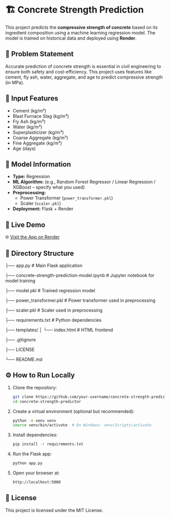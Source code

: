 # 🏗️ Concrete Strength Prediction

This project predicts the **compressive strength of concrete** based on its ingredient composition using a machine learning regression model. The model is trained on historical data and deployed using **Render**.


## 📌 Problem Statement

Accurate prediction of concrete strength is essential in civil engineering to ensure both safety and cost-efficiency. This project uses features like cement, fly ash, water, aggregate, and age to predict compressive strength (in MPa).


## 🧪 Input Features

- Cement (kg/m³)
- Blast Furnace Slag (kg/m³)
- Fly Ash (kg/m³)
- Water (kg/m³)
- Superplasticizer (kg/m³)
- Coarse Aggregate (kg/m³)
- Fine Aggregate (kg/m³)
- Age (days)
  

## 🧠 Model Information

- **Type:** Regression
- **ML Algorithm:** (e.g., Random Forest Regressor / Linear Regression / XGBoost – specify what you used)
- **Preprocessing:** 
  - Power Transformer (`power_transformer.pkl`)
  - Scaler (`scaler.pkl`)
- **Deployment:** Flask + Render
  

## 🚀 Live Demo

🌐 [Visit the App on Render](https://concrete-strength-prediction-cg74.onrender.com)  



## 📂 Directory Structure

├── app.py # Main Flask application

├── concrete-strength-prediction-model.ipynb # Jupyter notebook for model training

├── model.pkl # Trained regression model

├── power_transformer.pkl # Power transformer used in preprocessing

├── scaler.pkl # Scaler used in preprocessing

├── requirements.txt # Python dependencies

├── templates/
│ └── index.html # HTML frontend

├── .gitignore

├── LICENSE

└── README.md



## ⚙️ How to Run Locally

1. Clone the repository:
   ```bash
   git clone https://github.com/your-username/concrete-strength-predictor.git
   cd concrete-strength-predictor

2. Create a virtual environment (optional but recommended):
   ```bash
   python -m venv venv
   source venv/bin/activate  # On Windows: venv\Scripts\activate

3. Install dependencies:
   ```bash
   pip install -r requirements.txt

4. Run the Flask app:
   ```bash
   python app.py
5. Open your browser at:
   ```bash
   http://localhost:5000
   
## 📄 License

This project is licensed under the MIT License.

   






